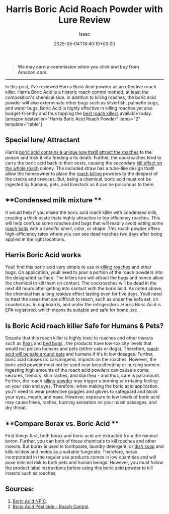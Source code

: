 ﻿---
author: Isaac
layout: post
title: Harris Boric Acid Roach Powder with Lure Review
date: '2025-05-04T16:40:10+00:00'
categories:
- Cockroaches
- Product Reviews
tags: []
slug: /harris-boric-acid-roach-powder-with-lure-review/
lastmod: 2025-05-07T12:21:27+03:00
---
> **We may earn a commission when you click and buy from Amazon.com.**
>

---
In this post, I've reviewed Harris Boric Acid powder as an effective roach killer. Harris Boric Acid is a historic roach control method, at least the composition's chemical side.
In addition to killing roaches, the boric acid powder will also exterminate other bugs such as silverfish, palmetto bugs, and water bugs.
Boric Acid is highly effective in killing roaches yet also budget-friendly and thus topping the
[best roach killers](https://pestpolicy.com/best-roach-killer-for-apartments/)
available today.
[amazon bestseller="Harris Boric Acid Roach Powder" items="2" template="table"]
## Special lure/ Attractant
Harris
[boric acid contains a unique lure thatll attract the roaches](https://pestpolicy.com/does-boric-acid-kill-roaches/)
to the poison and trick it into feeding o its death. Further, the cockroaches tend to carry the boric acid back to their nests, causing the secondary
[kill effect on the whole roach](https://pestpolicy.com/combat-max-12-month-roach-killing-bait-review/)
colony.
The included straw has a tube-like design thatll allow the homeowner to place the
[roach killing](https://pestpolicy.com/how-to-get-rid-of-cockroaches/)
powders to the deepest of the cracks and crevices. But, being a chemical, boric acid must not be ingested by humans, pets, and livestock as it can be poisonous to them.
## **Condensed milk mixture **
It would help if you mixed the boric acid roach killer with condensed milk, creating a thick paste thats highly attractive to top efficiency roaches. This will help confuse some roaches and bugs that will readily avoid eating some
[roach baits](https://pestpolicy.com/best-roach-bait/)
with a specific smell, color, or shape.
This roach powder offers high-efficiency rates where you can see dead roaches two days after being applied in the right locations.
## Harris Boric Acid works
Youll find this boric acid very simple to use in
[killing roaches](https://pestpolicy.com/how-to-get-rid-of-cockroaches/)
and other bugs. On application, youll need to pour a portion of the roach powders into the designated surface. The killers lure will attract the bugs and hence allow the chemical to kill them on contact.
The cockroaches will be dead in the next 48 hours after getting into contact with the boric acid. As noted above, the chemical has a long residue effect lasting even for five days.
Youll need to treat the areas that are difficult to reach, such as under the sofa set, on countertops, in cupboards, and under the refrigerators. Harris Boric Acid is EPA registered, which means its suitable and safe for home use.
## Is Boric Acid roach killer Safe for Humans & Pets?
Despite that this roach killer is highly toxic to roaches and other insects such as
[fleas](https://pestpolicy.com/borax-flea-killer/)
and
[bed bugs](https://pestpolicy.com/best-bed-bug-spray/)
, the products have low-toxicity levels that would not poison humans and pets (either cats or dogs).
Therefore,
[roach acid will be safe around pets](https://pestpolicy.com/pet-safe-roach-killer/)
and humans if it's in low dosages. Further, boric acid causes no carcinogenic impacts on the roaches. However, the boric acid powder must not be used near breastfeeding or nursing women.
Ingesting high amounts of the roach acid powders can cause a coma, seizures, tremors, skin rashes, and diarrhea - and thus, care is paramount. Further, the roach
[killing powder](https://pestpolicy.com/does-baby-powder-kill-bed-bugs/)
may trigger a burning or irritating feeling on your skin and eyes.
Therefore, when making the boric acid application, you'll need to wear protective goggles and gloves to safeguard and block your eyes, mouth, and nose. However, exposure to low levels of boric acid may cause hives, rashes, burning sensation on your nasal passages, and dry throat.
## **Compare Borax vs. Boric Acid **
First things first, both borax and boric acid are extracted from the mineral boron. Further, you can both of these chemicals to kill roaches and other insects.
But borax is used in toothpaste, laundry detergent, or
[dish soap](https://pestpolicy.com/dawn-dish-soap-for-fleas/)
and kills mildew and molds as a suitable fungicide.
Therefore, borax incorporated in the regular use products comes in low quantities and will pose minimal risk to both pets and human beings. However, you must follow the product label instructions before using this boric acid powder to kill insects such as roaches.
## **Sources:**
1. [Boric Acid NPIC](http://npic.orst.edu/factsheets/boricgen.html#cancer).
2. [Boric Acid Pesticide - Roach Control](https://entomology.ca.uky.edu/ef614).
